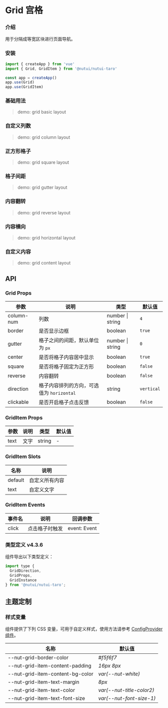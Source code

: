 # Grid 宫格

### 介绍

用于分隔成等宽区块进行页面导航。

### 安装

```js
import { createApp } from 'vue'
import { Grid, GridItem } from '@nutui/nutui-taro'

const app = createApp()
app.use(Grid)
app.use(GridItem)
```

### 基础用法

> demo: grid basic layout

### 自定义列数

> demo: grid column layout

### 正方形格子

> demo: grid square layout

### 格子间距

> demo: grid gutter layout

### 内容翻转

> demo: grid reverse layout

### 内容横向

> demo: grid horizontal layout

### 自定义内容

> demo: grid content layout

## API

### Grid Props

| 参数 | 说明 | 类型 | 默认值 |
| --- | --- | --- | --- |
| column-num | 列数 | number \| string | `4` |
| border | 是否显示边框 | boolean | `true` |
| gutter | 格子之间的间距，默认单位为 `px` | number \| string | `0` |
| center | 是否将格子内容居中显示 | boolean | `true` |
| square | 是否将格子固定为正方形 | boolean | `false` |
| reverse | 内容翻转 | boolean | `false` |
| direction | 格子内容排列的方向，可选值为 `horizontal` | string | `vertical` |
| clickable | 是否开启格子点击反馈 | boolean | `false` |

### GridItem Props

| 参数 | 说明 | 类型 | 默认值 |
| --- | --- | --- | --- |
| text | 文字 | string | - |

### GridItem Slots

| 名称 | 说明 |
| --- | --- |
| default | 自定义所有内容 |
| text | 自定义文字 |

### GridItem Events

| 事件名 | 说明 | 回调参数 |
| --- | --- | --- |
| click | 点击格子时触发 | event: Event |

### 类型定义 v4.3.6

组件导出以下类型定义：

```js
import type {
  GridDirection,
  GridProps,
  GridInstance
} from '@nutui/nutui-taro';
```

## 主题定制

### 样式变量

组件提供了下列 CSS 变量，可用于自定义样式，使用方法请参考 [ConfigProvider 组件](#/zh-CN/component/configprovider)。

| 名称 | 默认值 |
| --- | --- |
| --nut-grid-border-color | _#f5f6f7_ |
| --nut-grid-item-content-padding | _16px 8px_ |
| --nut-grid-item-content-bg-color | _var(--nut-white)_ |
| --nut-grid-item-text-margin | _8px_ |
| --nut-grid-item-text-color | _var(--nut-title-color2)_ |
| --nut-grid-item-text-font-size | _var(--nut-font-size-1)_ |
